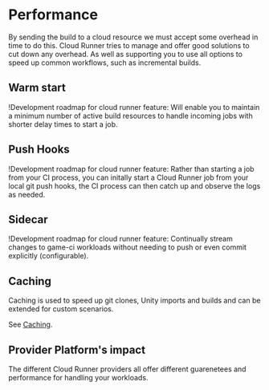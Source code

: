 # Performance 

By sending the build to a cloud resource we must accept some overhead in time to do this. Cloud Runner tries to manage and offer good solutions to cut down any overhead. As well as supporting you to use all options to speed up common workflows, such as incremental builds.

## Warm start
!Development roadmap for cloud runner feature: Will enable you to maintain a minimum number of active build resources to handle incoming jobs with shorter delay times to start a job.

## Push Hooks
!Development roadmap for cloud runner feature: Rather than starting a job from your CI process, you can initally start a Cloud Runner job from your local git push hooks, the CI process can then catch up and observe the logs as needed.

## Sidecar
!Development roadmap for cloud runner feature: Continually stream changes to game-ci workloads without needing to push or even commit explicitly (configurable).

## Caching
Caching is used to speed up git clones, Unity imports and builds and can be extended for custom scenarios.

See [Caching](caching).

## Provider Platform's impact
The different Cloud Runner providers all offer different guarenetees and performance for handling your workloads.
